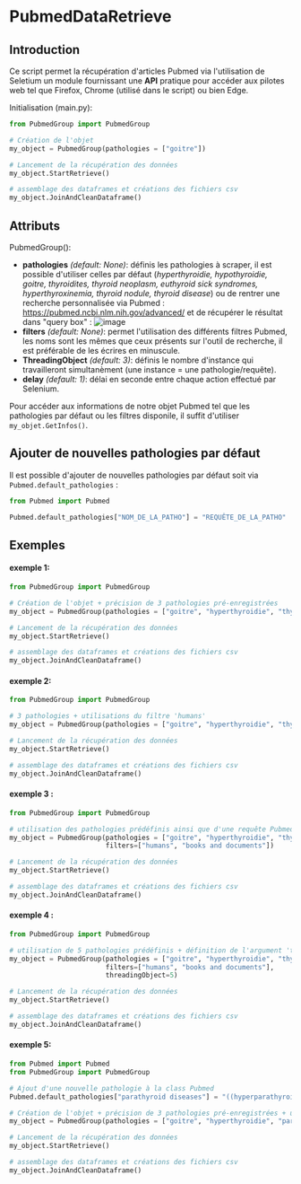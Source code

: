 # PubmedDataRetrieve

## Introduction

Ce script permet la récupération d'articles Pubmed via l'utilisation de Seletium un module fournissant une **API** pratique pour accéder aux pilotes web tel que Firefox, 
Chrome (utilisé dans le script) ou bien Edge. 

Initialisation (main.py): 

```python
from PubmedGroup import PubmedGroup

# Création de l'objet
my_object = PubmedGroup(pathologies = ["goitre"])

# Lancement de la récupération des données
my_object.StartRetrieve()

# assemblage des dataframes et créations des fichiers csv
my_object.JoinAndCleanDataframe()
```

## Attributs

PubmedGroup():
- **pathologies** *(default: None)*: définis les pathologies à scraper, il est possible d'utiliser celles par défaut (*hyperthyroidie, hypothyroidie, goitre, 
thyroidites, thyroid neoplasm, euthyroid sick syndromes, hyperthyroxinemia, thyroid nodule, thyroid disease*) ou de rentrer une recherche personnalisée
via Pubmed : https://pubmed.ncbi.nlm.nih.gov/advanced/ et de récupérer le résultat dans "query box" :
![image](https://user-images.githubusercontent.com/90567698/174417518-efad561e-001d-4bb8-b56e-a5112f42261f.png)
- **filters** *(default: None)*: permet l'utilisation des différents filtres Pubmed, les noms sont les mêmes que ceux présents sur l'outil de recherche, il est préférable de les écrires en minuscule.
- **ThreadingObject** *(default: 3)*: définis le nombre d'instance qui travailleront simultanèment (une instance = une pathologie/requête).
- **delay** *(default: 1)*: délai en seconde entre chaque action effectué par Selenium.

Pour accéder aux informations de notre objet Pubmed tel que les pathologies par défaut ou les filtres disponile, il suffit d'utiliser `my_objet.GetInfos()`.

## Ajouter de nouvelles pathologies par défaut

Il est possible d'ajouter de nouvelles pathologies par défaut soit via `Pubmed.default_pathologies` :
````python
from Pubmed import Pubmed

Pubmed.default_pathologies["NOM_DE_LA_PATHO"] = "REQUÊTE_DE_LA_PATHO"
````

## Exemples

#### exemple 1:
````python
from PubmedGroup import PubmedGroup

# Création de l'objet + précision de 3 pathologies pré-enregistrées
my_object = PubmedGroup(pathologies = ["goitre", "hyperthyroidie", "thyroid neoplasm"])

# Lancement de la récupération des données
my_object.StartRetrieve()

# assemblage des dataframes et créations des fichiers csv
my_object.JoinAndCleanDataframe()
````

#### exemple 2:
````python
from PubmedGroup import PubmedGroup

# 3 pathologies + utilisations du filtre 'humans'
my_object = PubmedGroup(pathologies = ["goitre", "hyperthyroidie", "thyroid neoplasm"], filters=["humans"])

# Lancement de la récupération des données
my_object.StartRetrieve()

# assemblage des dataframes et créations des fichiers csv
my_object.JoinAndCleanDataframe()
````

#### exemple 3 : 
````python
from PubmedGroup import PubmedGroup

# utilisation des pathologies prédéfinis ainsi que d'une requête Pubmed + ajouts d'un nouveau filtre
my_object = PubmedGroup(pathologies = ["goitre", "hyperthyroidie", "thyroid neoplasm", "((thyroid neoplasms) OR (thyroid cancer)) OR (thyroid carcinoma)"], 
                        filters=["humans", "books and documents"])

# Lancement de la récupération des données
my_object.StartRetrieve()

# assemblage des dataframes et créations des fichiers csv
my_object.JoinAndCleanDataframe()
````

#### exemple 4 : 
````python
from PubmedGroup import PubmedGroup

# utilisation de 5 pathologies prédéfinis + définition de l'argument 'threadingObject' à 5 pour faire travailler les 5 pathos simultanèments.
my_object = PubmedGroup(pathologies = ["goitre", "hyperthyroidie", "thyroid neoplasm", "euthyroid sick syndromes", "thyroid disease"], 
                        filters=["humans", "books and documents"],
                        threadingObject=5)

# Lancement de la récupération des données
my_object.StartRetrieve()

# assemblage des dataframes et créations des fichiers csv
my_object.JoinAndCleanDataframe()
````

#### exemple 5:
````python
from Pubmed import Pubmed
from PubmedGroup import PubmedGroup

# Ajout d'une nouvelle pathologie à la class Pubmed
Pubmed.default_pathologies["parathyroid diseases"] = "((hyperparathyroidism, primary) OR (primary hyperparathyroidism)) OR (hyperparathyroidism, secondary)"

# Création de l'objet + précision de 3 pathologies pré-enregistrées + utilisation de la patho précèdement ajoutée
my_object = PubmedGroup(pathologies = ["goitre", "hyperthyroidie", "parathyroid diseases"])

# Lancement de la récupération des données
my_object.StartRetrieve()

# assemblage des dataframes et créations des fichiers csv
my_object.JoinAndCleanDataframe()
````

